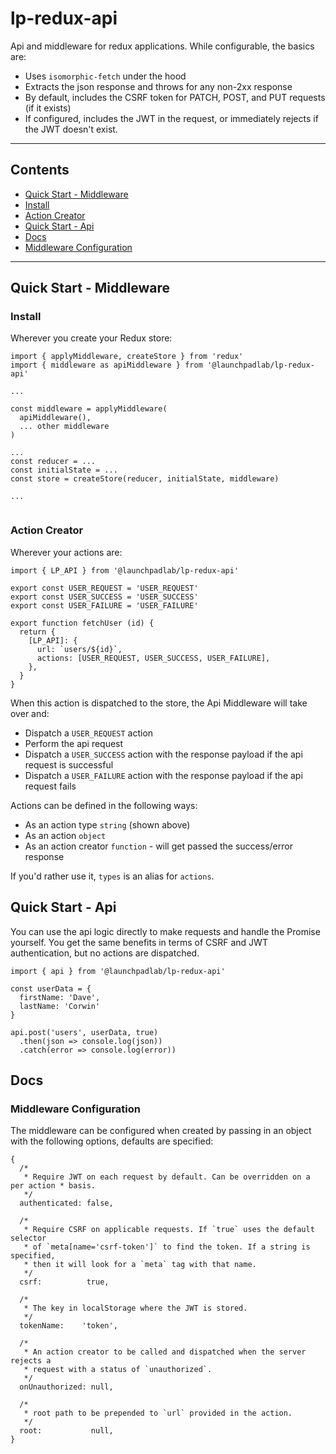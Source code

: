
# lp-redux-api
Api and middleware for redux applications. While configurable, the basics are:
+ Uses `isomorphic-fetch` under the hood
+ Extracts the json response and throws for any non-2xx response
+ By default, includes the CSRF token for PATCH, POST, and PUT requests (if it exists)
+ If configured, includes the JWT in the request, or immediately rejects if the JWT doesn't exist.

---

## Contents
+ [Quick Start - Middleware](#quick-start---middleware)
 + [Install](#install)
 + [Action Creator](#action-creator)
+ [Quick Start - Api](#quick-start---api)
+ [Docs](#docs)
 + [Middleware Configuration](#middleware-configuration)

---

## Quick Start - Middleware

### Install
Wherever you create your Redux store:
```
import { applyMiddleware, createStore } from 'redux'
import { middleware as apiMiddleware } from '@launchpadlab/lp-redux-api'

...

const middleware = applyMiddleware(
  apiMiddleware(),
  ... other middleware
)

...
const reducer = ...
const initialState = ...
const store = createStore(reducer, initialState, middleware)

...


```

### Action Creator
Wherever your actions are:

```
import { LP_API } from '@launchpadlab/lp-redux-api'

export const USER_REQUEST = 'USER_REQUEST'
export const USER_SUCCESS = 'USER_SUCCESS'
export const USER_FAILURE = 'USER_FAILURE'

export function fetchUser (id) {
  return {
    [LP_API]: {
      url: `users/${id}`,
      actions: [USER_REQUEST, USER_SUCCESS, USER_FAILURE],
    },
  }
}
```

When this action is dispatched to the store, the Api Middleware will take over and:
+ Dispatch a `USER_REQUEST` action
+ Perform the api request
+ Dispatch a `USER_SUCCESS` action with the response payload if the api request is successful
+ Dispatch a `USER_FAILURE` action with the response payload if the api request fails

Actions can be defined in the following ways:

+ As an action type `string` (shown above)
+ As an action `object`
+ As an action creator `function` - will get passed the success/error response

If you'd rather use it, `types` is an alias for `actions`.

## Quick Start - Api
You can use the api logic directly to make requests and handle the Promise yourself. You get the same benefits in terms of CSRF and JWT authentication, but no actions are dispatched.

```
import { api } from '@launchpadlab/lp-redux-api'

const userData = {
  firstName: 'Dave',
  lastName: 'Corwin'
}

api.post('users', userData, true)
  .then(json => console.log(json))
  .catch(error => console.log(error))
```
## Docs
### Middleware Configuration
The middleware can be configured when created by passing in an object with the following options, defaults are specified:
```
{
  /*
   * Require JWT on each request by default. Can be overridden on a per action * basis.
   */
  authenticated: false,

  /*
   * Require CSRF on applicable requests. If `true` uses the default selector
   * of `meta[name='csrf-token']` to find the token. If a string is specified,
   * then it will look for a `meta` tag with that name.
   */
  csrf:          true,

  /*
   * The key in localStorage where the JWT is stored.
   */
  tokenName:    'token',

  /*
   * An action creator to be called and dispatched when the server rejects a
   * request with a status of `unauthorized`.
   */
  onUnauthorized: null,

  /*
   * root path to be prepended to `url` provided in the action.
   */
  root:           null,
}
```


